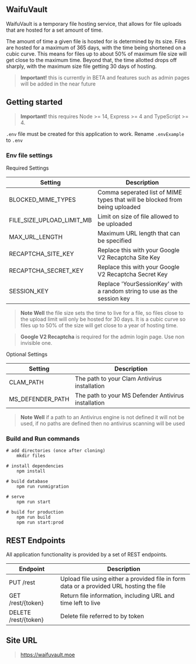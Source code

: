 ## WaifuVault

WaifuVault is a temporary file hosting service, that allows for file uploads that are hosted for a set amount of time.

The amount of time a given file is hosted for is determined by its size.  Files are hosted for a maximum of 365 days, 
with the time being shortened on a cubic curve.  This means for files up to about 50% of maximum file size will get 
close to the maximum time.  Beyond that, the time allotted drops off sharply, with the maximum size file getting 30 days of hosting.

> **Important!** this is currently in BETA and features such as admin pages will be added in the near future

## Getting started

> **Important!** this requires Node >= 14, Express >= 4 and TypeScript >= 4.

`.env` file must be created for this application to work. Rename `.envExample` to `.env`

### Env file settings
Required Settings

| Setting                   | Description                                                                 |
|---------------------------|-----------------------------------------------------------------------------|
| BLOCKED_MIME_TYPES        | Comma seperated list of MIME types that will be blocked from being uploaded |
| FILE_SIZE_UPLOAD_LIMIT_MB | Limit on size of file allowed to be uploaded                                |
| MAX_URL_LENGTH            | Maximum URL length that can be specified                                    |
| RECAPTCHA_SITE_KEY        | Replace this with your Google V2 Recaptcha Site Key                         |
| RECAPTCHA_SECRET_KEY      | Replace this with your Google V2 Recaptcha Secret Key                       |
| SESSION_KEY               | Replace 'YourSessionKey' with a random string to use as the session key     |
> **Note Well** the file size sets the time to live for a file, so files close to the upload limit will only be hosted for 30 days.  It is a cubic curve so files up to 50% of the size will get close to a year of hosting time.

> **Google V2 Recaptcha** is required for the admin login page.  Use non invisible one.

Optional Settings

| Setting          | Description                                         |
|------------------|-----------------------------------------------------|
| CLAM_PATH        | The path to your Clam Antivirus installation        |
| MS_DEFENDER_PATH | The path to your MS Defender Antivirus installation |
> **Note Well** if a path to an Antivirus engine is not defined it will not be used, if no paths are defined then no antivirus scanning will be used

### Build and Run commands

```batch
# add directories (once after cloning)
    mkdir files

# install dependencies
    npm install
    
# build database
    npm run runmigration

# serve
    npm run start

# build for production
    npm run build
    npm run start:prod
```

## REST Endpoints
All application functionality is provided by a set of REST endpoints.

| Endpoint             | Description                                                                              |
|----------------------|------------------------------------------------------------------------------------------|
| PUT /rest            | Upload file using either a provided file in form data or a provided URL hosting the file |
| GET /rest/{token}    | Return file information, including URL and time left to live                             |
| DELETE /rest/{token} | Delete file referred to by token                                                         |

## Site URL

> https://waifuvault.moe
